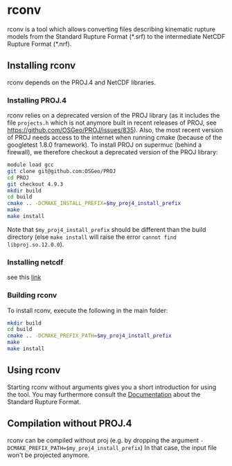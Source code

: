# rconv

rconv is a tool which allows converting files describing kinematic rupture models
from the Standard Rupture Format (\*.srf) to the intermediate
NetCDF Rupture Format (\*.nrf).

## Installing rconv

rconv depends on the PROJ.4 and NetCDF libraries.

### Installing PROJ.4

rconv relies on a deprecated version of the PROJ library (as it includes the file
`projects.h` which is not anymore built in recent releases of PROJ, see
<https://github.com/OSGeo/PROJ/issues/835>). Also, the most recent version of
PROJ needs access to the internet when running cmake
(because of the googletest 1.8.0 framework).
To install PROJ on supermuc (behind a firewall), we therefore
checkout a deprecated version of the PROJ library:

```bash
module load gcc
git clone git@github.com:OSGeo/PROJ
cd PROJ
git checkout 4.9.3
mkdir build
cd build
cmake .. -DCMAKE_INSTALL_PREFIX=$my_proj4_install_prefix
make 
make install
```

Note that `$my_proj4_install_prefix` should be different than the build directory
(else `make install` will raise the error `cannot find libproj.so.12.0.0`).

### Installing netcdf

see this [link](https://seissol.readthedocs.io/en/latest/compilation.html#installing-netcdf)

### Building rconv

To install rconv, execute the following in the main folder:

```bash
mkdir build
cd build
cmake .. -DCMAKE_PREFIX_PATH=$my_proj4_install_prefix
make 
make install
```

## Using rconv

Starting rconv without arguments gives you a short introduction for using the tool.
You may furthermore consult the [Documentation](https://seissol.readthedocs.io/en/latest/standard-rupture-format.html)
about the Standard Rupture Format.

## Compilation without PROJ.4

rconv can be compiled without proj (e.g. by dropping the argument `-DCMAKE_PREFIX_PATH=$my_proj4_install_prefix`)
In that case, the input file won't be projected anymore.
